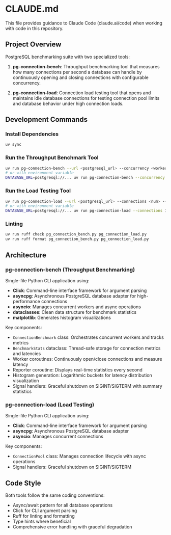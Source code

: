 # CLAUDE.md

This file provides guidance to Claude Code (claude.ai/code) when working with code in this repository.

## Project Overview

PostgreSQL benchmarking suite with two specialized tools:

1. **pg-connection-bench**: Throughput benchmarking tool that measures how many connections per second a database can handle by continuously opening and closing connections with configurable concurrency.

2. **pg-connection-load**: Connection load testing tool that opens and maintains idle database connections for testing connection pool limits and database behavior under high connection loads.

## Development Commands

### Install Dependencies
```bash
uv sync
```

### Run the Throughput Benchmark Tool
```bash
uv run pg-connection-bench --url <postgresql_url> --concurrency <workers> --duration <seconds>
# or with environment variable
DATABASE_URL=postgresql://... uv run pg-connection-bench --concurrency 50
```

### Run the Load Testing Tool
```bash
uv run pg-connection-load --url <postgresql_url> --connections <num> --duration <seconds>
# or with environment variable
DATABASE_URL=postgresql://... uv run pg-connection-load --connections 100
```

### Linting
```bash
uv run ruff check pg_connection_bench.py pg_connection_load.py
uv run ruff format pg_connection_bench.py pg_connection_load.py
```

## Architecture

### pg-connection-bench (Throughput Benchmarking)

Single-file Python CLI application using:
- **Click**: Command-line interface framework for argument parsing
- **asyncpg**: Asynchronous PostgreSQL database adapter for high-performance connections
- **asyncio**: Manages concurrent workers and async operations
- **dataclasses**: Clean data structure for benchmark statistics
- **matplotlib**: Generates histogram visualizations

Key components:
- `ConnectionBenchmark` class: Orchestrates concurrent workers and tracks metrics
- `BenchmarkStats` dataclass: Thread-safe storage for connection metrics and latencies
- Worker coroutines: Continuously open/close connections and measure latency
- Reporter coroutine: Displays real-time statistics every second
- Histogram generation: Logarithmic buckets for latency distribution visualization
- Signal handlers: Graceful shutdown on SIGINT/SIGTERM with summary statistics

### pg-connection-load (Load Testing)

Single-file Python CLI application using:
- **Click**: Command-line interface framework for argument parsing
- **asyncpg**: Asynchronous PostgreSQL database adapter
- **asyncio**: Manages concurrent connections

Key components:
- `ConnectionPool` class: Manages connection lifecycle with async operations
- Signal handlers: Graceful shutdown on SIGINT/SIGTERM

## Code Style

Both tools follow the same coding conventions:
- Async/await pattern for all database operations
- Click for CLI argument parsing
- Ruff for linting and formatting
- Type hints where beneficial
- Comprehensive error handling with graceful degradation